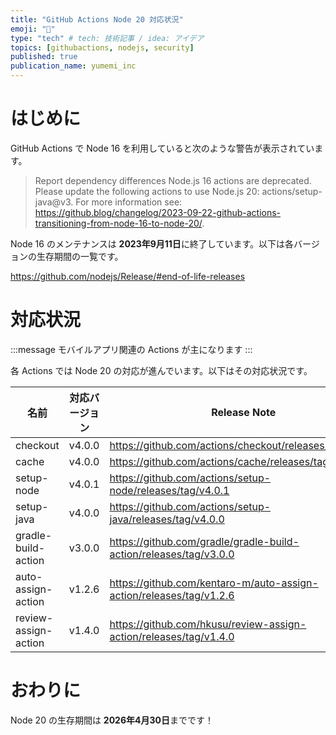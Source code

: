 ```yaml
---
title: "GitHub Actions Node 20 対応状況"
emoji: "👷"
type: "tech" # tech: 技術記事 / idea: アイデア
topics: [githubactions, nodejs, security]
published: true
publication_name: yumemi_inc
---
```


# はじめに
GitHub Actions で Node 16 を利用していると次のような警告が表示されています。

> Report dependency differences
Node.js 16 actions are deprecated. Please update the following actions to use Node.js 20: actions/setup-java@v3. For more information see: https://github.blog/changelog/2023-09-22-github-actions-transitioning-from-node-16-to-node-20/.

Node 16 のメンテナンスは **2023年9月11日**に終了しています。以下は各バージョンの生存期間の一覧です。

https://github.com/nodejs/Release/#end-of-life-releases

# 対応状況

:::message
モバイルアプリ関連の Actions が主になります
:::

各 Actions では Node 20 の対応が進んでいます。以下はその対応状況です。

| 名前 | 対応バージョン | Release Note | Pull Request |
| -- | -- | -- | -- |
| checkout | v4.0.0 | https://github.com/actions/checkout/releases/tag/v4.0.0 | https://github.com/actions/checkout/pull/1436 |
| cache | v4.0.0 | https://github.com/actions/cache/releases/tag/v4.0.0 | https://github.com/actions/cache/pull/1284 |
| setup-node | v4.0.1 | https://github.com/actions/setup-node/releases/tag/v4.0.1 | https://github.com/actions/setup-node/pull/889 |
| setup-java | v4.0.0 | https://github.com/actions/setup-java/releases/tag/v4.0.0 | https://github.com/actions/setup-java/pull/558 |
| gradle-build-action | v3.0.0 | https://github.com/gradle/gradle-build-action/releases/tag/v3.0.0 | https://github.com/gradle/gradle-build-action/issues/946 |
| auto-assign-action | v1.2.6 | https://github.com/kentaro-m/auto-assign-action/releases/tag/v1.2.6 | https://github.com/kentaro-m/auto-assign-action/pull/158 |
| review-assign-action | v1.4.0 | https://github.com/hkusu/review-assign-action/releases/tag/v1.4.0 | https://github.com/hkusu/review-assign-action/pull/32 |

# おわりに

Node 20 の生存期間は **2026年4月30日**までです！
